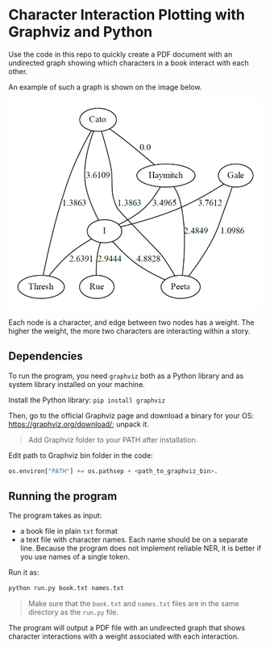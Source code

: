 # Character Interaction Plotting with Graphviz and Python

Use the code in this repo to quickly create a PDF document with an undirected graph showing which characters in a book interact with each other.

An example of such a graph is shown on the image below.

![graph](https://github.com/kimikadze/plot-character-interaction/blob/main/Capture.PNG)

Each node is a character, and edge between two nodes has a weight. The higher the weight, the more two characters are interacting within a story.

## Dependencies

To run the program, you need `graphviz` both as a Python library and as system library installed on your machine.

Install the Python library: `pip install graphviz`

Then, go to the official Graphviz page and download a binary for your OS: https://graphviz.org/download/; unpack it.

> Add Graphviz folder to your PATH after installation.

Edit path to Graphviz bin folder in the code:

```python
os.environ["PATH"] += os.pathsep + <path_to_graphviz_bin>.
```

## Running the program

The program takes as input:
* a book file in plain `txt` format
* a text file with character names. Each name should be on a separate line. Because the program does not implement reliable NER, it is better if you use names of a single token.

Run it as:

```bash
python run.py book.txt names.txt
```
> Make sure that the `book.txt` and `names.txt` files are in the same directory as the `run.py` file.

The program will output a PDF file with an undirected graph that shows character interactions with a weight associated with each interaction.
